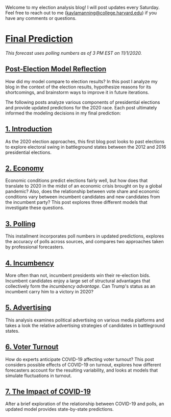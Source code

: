 Welcome to my election analysis blog! I will post updates every Saturday. Feel free to reach out to me ([kaylamanning@college.harvard.edu](kaylamanning@college.harvard.edu)) if you have any comments or questions.

# [Final Prediction](posts/final.md)
*This forecast uses polling numbers as of 3 PM EST on 11/1/2020.*

## [Post-Election Model Reflection](posts/reflection.reflection.html)
How did my model compare to election results? In this post I analyze my blog in the context of the election results, hypothesize reasons for its shortcomings, and brainstorm ways to improve it in future iterations.

The following posts analyze various components of presidential elections and provide updated predictions for the 2020 race. Each post ultimately informed the modeling decisions in my final prediction:

## [1. Introduction](posts/intro.md)
As the 2020 election approaches, this first blog post looks to past elections to explore electoral swing in battleground states between the 2012 and 2016 presidential elections.

## [2. Economy](posts/economy.md)
Economic conditions predict elections fairly well, but how does that translate to 2020 in the midst of an economic crisis brought on by a global pandemic? Also, does the relationship between vote share and economic conditions vary between incumbent candidates and new candidates from the incumbent party? This post explores three different models that investigate these questions.

## [3. Polling](posts/polling.md)
This installment incorporates poll numbers in updated predictions, explores the accuracy of polls across sources, and compares two approaches taken by professional forecasters.

## [4. Incumbency](posts/incumbency.md)
More often than not, incumbent presidents win their re-election bids. Incumbent candidates enjoy a large set of structural advantages that collectively form the *incumbency advantage*. Can Trump's status as an incumbent carry him to a victory in 2020? 

## [5. Advertising](posts/ads.md)
This analysis examines political advertising on various media platforms and takes a look the relative advertising strategies of candidates in battleground states.

## [6. Voter Turnout](posts/turnout.md)
How do experts anticipate COVID-19 affecting voter turnout? This post considers possible effects of COVID-19 on turnout, explores how different forecasters account for the resulting variability, and looks at models that simulate fluctuations in turnout.

## [7. The Impact of COVID-19](posts/shocks.md)
After a brief exploration of the relationship between COVID-19 and polls, an updated model provides state-by-state predictions.

